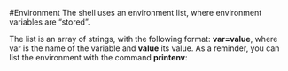 #Environment
The shell uses an environment list, where environment variables are “stored”.

The list is an array of strings, with the following format: **var=value**, where var is the name of the variable and **value** its value. As a reminder, you can list the environment with the command **printenv**:
